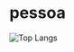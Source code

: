 # pessoa
![Top Langs](https://github-readme-stats.vercel.app/api/top-langs/?username=ViniciusPelizzari&layout=compact)
